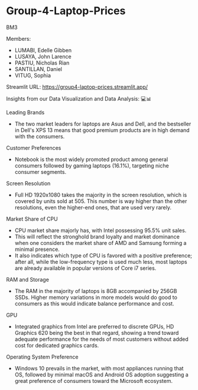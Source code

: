 # Group-4-Laptop-Prices

BM3

Members:

- LUMABI, Edelle Gibben
- LUSAYA, John Larence
- PASTIU, Nicholas Rian
- SANTILLAN, Daniel
- VITUG, Sophia

Streamlit URL: https://group4-laptop-prices.streamlit.app/


Insights from our Data Visualization and Data Analysis: 💻📊

Leading Brands
- The two market leaders for laptops are Asus and Dell, and the bestseller in Dell's XPS 13 means that good premium products are in high demand with the consumers.

Customer Preferences
- Notebook is the most widely promoted product among general consumers followed by gaming laptops (16.1%), targeting niche consumer segments.

Screen Resolution
- Full HD 1920x1080 takes the majority in the screen resolution, which is covered by units sold at 505. This number is way higher than the other resolutions, even the higher-end ones, that are used very rarely.

Market Share of CPU
- CPU market share majorly has, with Intel possessing 95.5% unit sales.
- This will reflect the stronghold brand loyalty and market dominance when one considers the market share of AMD and Samsung forming a minimal presence.
- It also indicates which type of CPU is favored with a positive preference; after all, while the low-frequency type is used much less, most laptops are already available in popular versions of Core i7 series.

RAM and Storage
- The RAM in the majority of laptops is 8GB accompanied by 256GB SSDs. Higher memory variations in more models would do good to consumers as this would indicate balance performance and cost.
  
GPU
- Integrated graphics from Intel are preferred to discrete GPUs, HD Graphics 620 being the best in that regard, showing a trend toward adequate performance for the needs of most customers without added cost for dedicated graphics cards.

Operating System Preference
- Windows 10 prevails in the market, with most appliances running that OS, followed by minimal macOS and Android OS adoption suggesting a great preference of consumers toward the Microsoft ecosystem.
